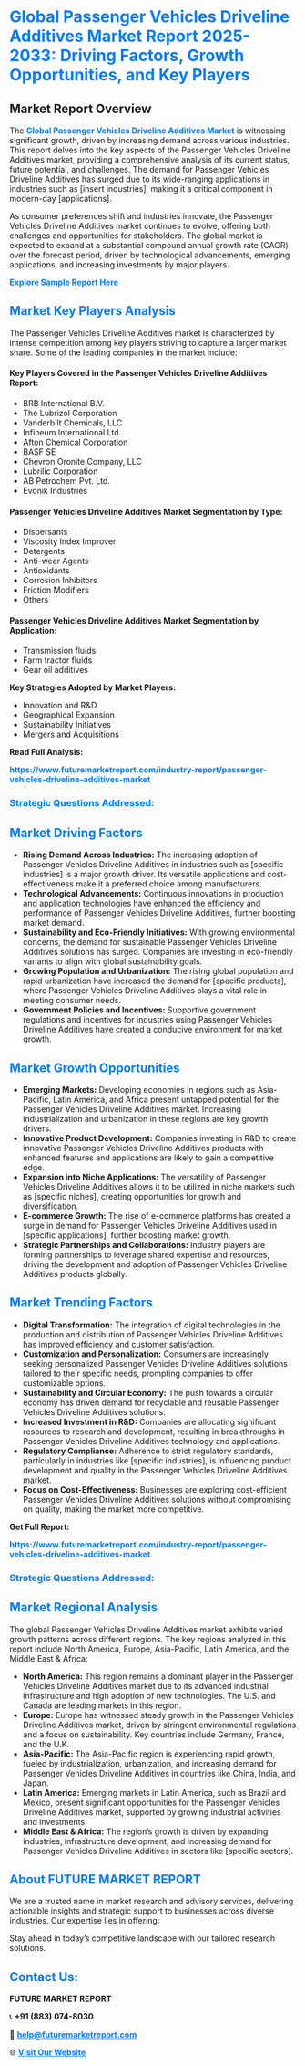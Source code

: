 <h1 style="color: #007BFF;">Global Passenger Vehicles Driveline Additives Market Report 2025-2033: Driving Factors, Growth Opportunities, and Key Players</h1>

<section id="overview">
<h2>Market Report Overview</h2>
<p>The <a href="https://www.futuremarketreport.com/industry-report/passenger-vehicles-driveline-additives-market" style="color: #007BFF; text-decoration: none;"><strong>Global Passenger Vehicles Driveline Additives Market</strong></a> is witnessing significant growth, driven by increasing demand across various industries. This report delves into the key aspects of the Passenger Vehicles Driveline Additives market, providing a comprehensive analysis of its current status, future potential, and challenges. The demand for Passenger Vehicles Driveline Additives has surged due to its wide-ranging applications in industries such as [insert industries], making it a critical component in modern-day [applications].</p>
<p>As consumer preferences shift and industries innovate, the Passenger Vehicles Driveline Additives market continues to evolve, offering both challenges and opportunities for stakeholders. The global market is expected to expand at a substantial compound annual growth rate (CAGR) over the forecast period, driven by technological advancements, emerging applications, and increasing investments by major players.</p>
</section>

<section id="overview">
<p><a href="https://www.futuremarketreport.com/request-sample/reportId=53268" style="color: #007BFF; text-decoration: none;"><strong>Explore Sample Report Here</strong></a></p>
</section>

<section id="key-players">
<h2 style="color: #007BFF;">Market Key Players Analysis</h2>
<p>The Passenger Vehicles Driveline Additives market is characterized by intense competition among key players striving to capture a larger market share. Some of the leading companies in the market include:</p>
<h4>Key Players Covered in the Passenger Vehicles Driveline Additives Report:</h4>
<ul><li>BRB International B.V.</li><li>The Lubrizol Corporation</li><li>Vanderbilt Chemicals, LLC</li><li>Infineum International Ltd.</li><li>Afton Chemical Corporation</li><li>BASF SE</li><li>Chevron Oronite Company, LLC</li><li>Lubrilic Corporation</li><li>AB Petrochem Pvt. Ltd.</li><li>Evonik Industries</li></ul>
<h4>Passenger Vehicles Driveline Additives Market Segmentation by Type:</h4>
<ul><li>Dispersants</li><li>Viscosity Index Improver</li><li>Detergents</li><li>Anti-wear Agents</li><li>Antioxidants</li><li>Corrosion Inhibitors</li><li>Friction Modifiers</li><li>Others</li></ul>

<h4>Passenger Vehicles Driveline Additives Market Segmentation by Application:</h4>
<ul><li>Transmission fluids</li><li>Farm tractor fluids</li><li>Gear oil additives</li></ul>
<p><strong>Key Strategies Adopted by Market Players:</strong></p>
<ul>
<li>Innovation and R&D</li>
<li>Geographical Expansion</li>
<li>Sustainability Initiatives</li>
<li>Mergers and Acquisitions</li>
</ul>
</section>

<section>
<p><strong>Read Full Analysis: </strong></p><a href="https://www.futuremarketreport.com/industry-report/passenger-vehicles-driveline-additives-market" style="color: #007BFF; text-decoration: none;"><strong>https://www.futuremarketreport.com/industry-report/passenger-vehicles-driveline-additives-market</strong></a>
<h3 style="color: #007BFF;">Strategic Questions Addressed:</h3>
</section>

<section id="driving-factors">
<h2 style="color: #007BFF;">Market Driving Factors</h2>
<ul>
<li><strong>Rising Demand Across Industries:</strong> The increasing adoption of Passenger Vehicles Driveline Additives in industries such as [specific industries] is a major growth driver. Its versatile applications and cost-effectiveness make it a preferred choice among manufacturers.</li>
<li><strong>Technological Advancements:</strong> Continuous innovations in production and application technologies have enhanced the efficiency and performance of Passenger Vehicles Driveline Additives, further boosting market demand.</li>
<li><strong>Sustainability and Eco-Friendly Initiatives:</strong> With growing environmental concerns, the demand for sustainable Passenger Vehicles Driveline Additives solutions has surged. Companies are investing in eco-friendly variants to align with global sustainability goals.</li>
<li><strong>Growing Population and Urbanization:</strong> The rising global population and rapid urbanization have increased the demand for [specific products], where Passenger Vehicles Driveline Additives plays a vital role in meeting consumer needs.</li>
<li><strong>Government Policies and Incentives:</strong> Supportive government regulations and incentives for industries using Passenger Vehicles Driveline Additives have created a conducive environment for market growth.</li>
</ul>
</section>

<section id="growth-opportunities">
<h2 style="color: #007BFF;">Market Growth Opportunities</h2>
<ul>
<li><strong>Emerging Markets:</strong> Developing economies in regions such as Asia-Pacific, Latin America, and Africa present untapped potential for the Passenger Vehicles Driveline Additives market. Increasing industrialization and urbanization in these regions are key growth drivers.</li>
<li><strong>Innovative Product Development:</strong> Companies investing in R&D to create innovative Passenger Vehicles Driveline Additives products with enhanced features and applications are likely to gain a competitive edge.</li>
<li><strong>Expansion into Niche Applications:</strong> The versatility of Passenger Vehicles Driveline Additives allows it to be utilized in niche markets such as [specific niches], creating opportunities for growth and diversification.</li>
<li><strong>E-commerce Growth:</strong> The rise of e-commerce platforms has created a surge in demand for Passenger Vehicles Driveline Additives used in [specific applications], further boosting market growth.</li>
<li><strong>Strategic Partnerships and Collaborations:</strong> Industry players are forming partnerships to leverage shared expertise and resources, driving the development and adoption of Passenger Vehicles Driveline Additives products globally.</li>
</ul>
</section>

<section id="trending-factors">
<h2 style="color: #007BFF;">Market Trending Factors</h2>
<ul>
<li><strong>Digital Transformation:</strong> The integration of digital technologies in the production and distribution of Passenger Vehicles Driveline Additives has improved efficiency and customer satisfaction.</li>
<li><strong>Customization and Personalization:</strong> Consumers are increasingly seeking personalized Passenger Vehicles Driveline Additives solutions tailored to their specific needs, prompting companies to offer customizable options.</li>
<li><strong>Sustainability and Circular Economy:</strong> The push towards a circular economy has driven demand for recyclable and reusable Passenger Vehicles Driveline Additives solutions.</li>
<li><strong>Increased Investment in R&D:</strong> Companies are allocating significant resources to research and development, resulting in breakthroughs in Passenger Vehicles Driveline Additives technology and applications.</li>
<li><strong>Regulatory Compliance:</strong> Adherence to strict regulatory standards, particularly in industries like [specific industries], is influencing product development and quality in the Passenger Vehicles Driveline Additives market.</li>
<li><strong>Focus on Cost-Effectiveness:</strong> Businesses are exploring cost-efficient Passenger Vehicles Driveline Additives solutions without compromising on quality, making the market more competitive.</li>
</ul>
</section>

<section>
<p><strong>Get Full Report: </strong></p><a href="https://www.futuremarketreport.com/industry-report/passenger-vehicles-driveline-additives-market" style="color: #007BFF; text-decoration: none;"><strong>https://www.futuremarketreport.com/industry-report/passenger-vehicles-driveline-additives-market</strong></a>
<h3 style="color: #007BFF;">Strategic Questions Addressed:</h3>
</section>


<section id="regional-analysis">
<h2 style="color: #007BFF;">Market Regional Analysis</h2>
<p>The global Passenger Vehicles Driveline Additives market exhibits varied growth patterns across different regions. The key regions analyzed in this report include North America, Europe, Asia-Pacific, Latin America, and the Middle East & Africa:</p>
<ul>
<li><strong>North America:</strong> This region remains a dominant player in the Passenger Vehicles Driveline Additives market due to its advanced industrial infrastructure and high adoption of new technologies. The U.S. and Canada are leading markets in this region.</li>
<li><strong>Europe:</strong> Europe has witnessed steady growth in the Passenger Vehicles Driveline Additives market, driven by stringent environmental regulations and a focus on sustainability. Key countries include Germany, France, and the U.K.</li>
<li><strong>Asia-Pacific:</strong> The Asia-Pacific region is experiencing rapid growth, fueled by industrialization, urbanization, and increasing demand for Passenger Vehicles Driveline Additives in countries like China, India, and Japan.</li>
<li><strong>Latin America:</strong> Emerging markets in Latin America, such as Brazil and Mexico, present significant opportunities for the Passenger Vehicles Driveline Additives market, supported by growing industrial activities and investments.</li>
<li><strong>Middle East & Africa:</strong> The region’s growth is driven by expanding industries, infrastructure development, and increasing demand for Passenger Vehicles Driveline Additives in sectors like [specific sectors].</li>
</ul>
</section>

<footer>
<h2 style="color: #007BFF;">About FUTURE MARKET REPORT</h2>
<p>We are a trusted name in market research and advisory services, delivering actionable insights and strategic support to businesses across diverse industries. Our expertise lies in offering:</p>

<p>Stay ahead in today’s competitive landscape with our tailored research solutions.</p>

<h2 style="color: #007BFF;">Contact Us:</h2>
<p><strong>FUTURE MARKET REPORT</strong></p>
<p>📞 <strong>+91 (883) 074-8030</strong></p>
<p>📧 <strong><a href="mailto:help@futuremarketreport.com" style="color: #007BFF;">help@futuremarketreport.com</a></strong></p>
<p>🌐 <strong><a href="https://www.futuremarketreport.com/" style="color: #007BFF;">Visit Our Website</a></strong></p>
</footer>